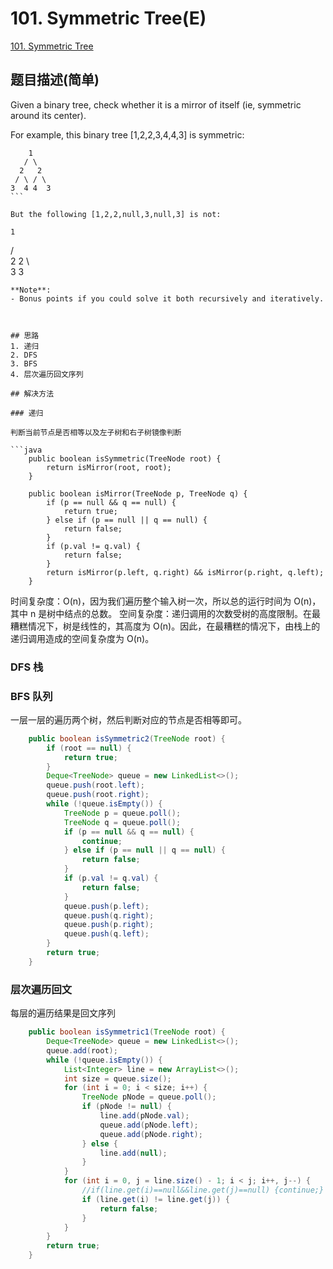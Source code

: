 # 101. Symmetric Tree(E)
[101. Symmetric Tree](https://leetcode-cn.com/problems/symmetric-tree/)

## 题目描述(简单)

Given a binary tree, check whether it is a mirror of itself (ie, symmetric around its center).

For example, this binary tree [1,2,2,3,4,4,3] is symmetric:
```
    1
   / \
  2   2
 / \ / \
3  4 4  3
``` 

But the following [1,2,2,null,3,null,3] is not:
```
    1
   / \
  2   2
   \   \
   3    3
```
**Note**:
- Bonus points if you could solve it both recursively and iteratively.



## 思路
1. 递归
2. DFS
3. BFS
4. 层次遍历回文序列

## 解决方法

### 递归

判断当前节点是否相等以及左子树和右子树镜像判断

```java
    public boolean isSymmetric(TreeNode root) {
        return isMirror(root, root);
    }

    public boolean isMirror(TreeNode p, TreeNode q) {
        if (p == null && q == null) {
            return true;
        } else if (p == null || q == null) {
            return false;
        }
        if (p.val != q.val) {
            return false;
        }
        return isMirror(p.left, q.right) && isMirror(p.right, q.left);
    }
```
时间复杂度：O(n)，因为我们遍历整个输入树一次，所以总的运行时间为 O(n)，其中 n 是树中结点的总数。
空间复杂度：递归调用的次数受树的高度限制。在最糟糕情况下，树是线性的，其高度为 O(n)。因此，在最糟糕的情况下，由栈上的递归调用造成的空间复杂度为 O(n)。

### DFS 栈


### BFS 队列

一层一层的遍历两个树，然后判断对应的节点是否相等即可。


```java
    public boolean isSymmetric2(TreeNode root) {
        if (root == null) {
            return true;
        }
        Deque<TreeNode> queue = new LinkedList<>();
        queue.push(root.left);
        queue.push(root.right);
        while (!queue.isEmpty()) {
            TreeNode p = queue.poll();
            TreeNode q = queue.poll();
            if (p == null && q == null) {
                continue;
            } else if (p == null || q == null) {
                return false;
            }
            if (p.val != q.val) {
                return false;
            }
            queue.push(p.left);
            queue.push(q.right);
            queue.push(p.right);
            queue.push(q.left);
        }
        return true;
    }
```

### 层次遍历回文
每层的遍历结果是回文序列

```java
    public boolean isSymmetric1(TreeNode root) {
        Deque<TreeNode> queue = new LinkedList<>();
        queue.add(root);
        while (!queue.isEmpty()) {
            List<Integer> line = new ArrayList<>();
            int size = queue.size();
            for (int i = 0; i < size; i++) {
                TreeNode pNode = queue.poll();
                if (pNode != null) {
                    line.add(pNode.val);
                    queue.add(pNode.left);
                    queue.add(pNode.right);
                } else {
                    line.add(null);
                }
            }
            for (int i = 0, j = line.size() - 1; i < j; i++, j--) {
                //if(line.get(i)==null&&line.get(j)==null) {continue;}
                if (line.get(i) != line.get(j)) {
                    return false;
                }
            }
        }
        return true;
    }
```



